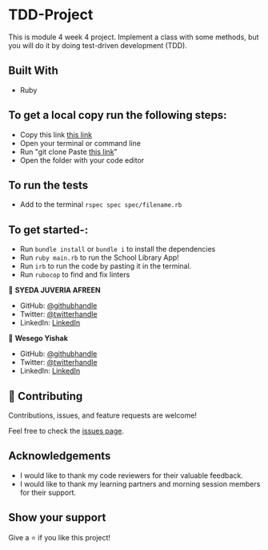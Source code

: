 # TDD-Project

This is module 4 week 4 project. Implement a class with some methods, but you will do it by doing test-driven development (TDD).

## Built With

- Ruby

## To get a local copy run the following steps:

- Copy this link [this link](https://github.com/sja-thedude/TDD-Project)
- Open your terminal or command line
- Run "git clone Paste [this link](https://github.com/sja-thedude/TDD-Project)"
- Open the folder with your code editor

## To run the tests
- Add to the terminal `rspec spec spec/filename.rb`

## To get started-:

- Run `bundle install` or `bundle i` to install the dependencies
- Run `ruby main.rb` to run the School Library App!
- Run `irb` to run the code by pasting it in the terminal.
- Run `rubocop` to find and fix linters

👤 **SYEDA JUVERIA AFREEN**

- GitHub: [@githubhandle](https://github.com/sja-thedude)
- Twitter: [@twitterhandle](https://twitter.com/sja_thedude)
- LinkedIn: [LinkedIn](https://linkedin.com/in/sja)

👤 **Wesego Yishak**

- GitHub: [@githubhandle](https://github.com/Wes-Isaac)
- Twitter: [@twitterhandle](https://twitter.com/)
- LinkedIn: [LinkedIn](https://www.linkedin.com/in/yishak-wesego/)

## 🤝 Contributing

Contributions, issues, and feature requests are welcome!

Feel free to check the [issues page](https://github.com/sja-thedude/TDD-Project/issues).


## Acknowledgements

- I would like to thank my code reviewers for their valuable feedback.
- I would like to thank my learning partners and morning session members for their support.

## Show your support

Give a ⭐️ if you like this project!